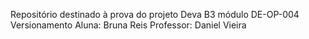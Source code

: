 Repositório destinado à prova do projeto Deva B3 módulo DE-OP-004 Versionamento 
Aluna: Bruna Reis 
Professor: Daniel Vieira
